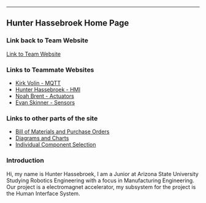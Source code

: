 ----
Hunter Hassebroek Home Page
----
### Link back to Team Website
[Link to Team Website](https://asu-egr314-2025-s-310.github.io/)
### Links to Teammate Websites
- [Kirk Volin - MQTT](https://kirkvolin.github.io/)
- [Hunter Hassebroek - HMI](https://khakisaturday.github.io/)
- [Noah Brent - Actuators](https://nbrentasu.github.io/NBrent/)
- [Evan Skinner - Sensors](https://eeskinn1.github.io/)

### Links to other parts of the site
- [Bill of Materials and Purchase Orders](https://khakisaturday.github.io/OrderFormsandBOM/)
- [Diagrams and Charts ](https://khakisaturday.github.io/charts/)
- [Individual Component Selection](https://khakisaturday.github.io/Individual_Component_Selection/)

### Introduction
Hi, my name is Hunter Hassebroek, I am a Junior at Arizona State University Studying Robotics Engineering with a focus in Manufacturing Engineering. Our project is a electromagnet accelerator, my subsystem for the project is the Human Interface System. 
